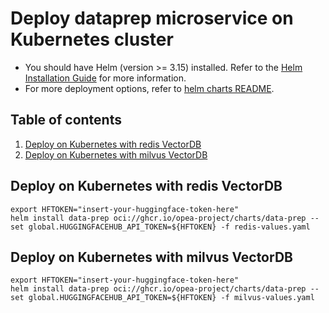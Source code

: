 # Deploy dataprep microservice on Kubernetes cluster

- You should have Helm (version >= 3.15) installed. Refer to the [Helm Installation Guide](https://helm.sh/docs/intro/install/) for more information.
- For more deployment options, refer to [helm charts README](https://github.com/opea-project/GenAIInfra/tree/main/helm-charts#readme).

## Table of contents

1. [Deploy on Kubernetes with redis VectorDB](#deploy-on-kubernetes-with-redis-vectordb)
2. [Deploy on Kubernetes with milvus VectorDB](#deploy-on-kubernetes-with-milvus-vectordb)

## Deploy on Kubernetes with redis VectorDB

```
export HFTOKEN="insert-your-huggingface-token-here"
helm install data-prep oci://ghcr.io/opea-project/charts/data-prep --set global.HUGGINGFACEHUB_API_TOKEN=${HFTOKEN} -f redis-values.yaml
```

## Deploy on Kubernetes with milvus VectorDB

```
export HFTOKEN="insert-your-huggingface-token-here"
helm install data-prep oci://ghcr.io/opea-project/charts/data-prep --set global.HUGGINGFACEHUB_API_TOKEN=${HFTOKEN} -f milvus-values.yaml
```
